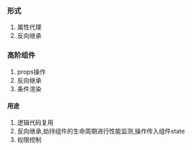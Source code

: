 ### 形式
1. 属性代理
2. 反向继承

### 高阶组件
1. props操作
2. 反向继承
3. 条件渲染

#### 用途
1. 逻辑代码复用
2. 反向继承,劫持组件的生命周期进行性能监测,操作传入组件state
3. 权限控制